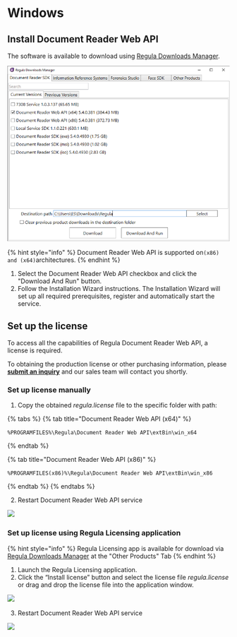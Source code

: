 # Windows

## Install Document Reader Web API

The software is available to download using [Regula Downloads Manager](https://support.regulaforensics.com/hc/en-us/articles/115004219343-Regula-Downloads-Manager).

![](../.gitbook/assets/web-api-5.5.png)

{% hint style="info" %}
Document Reader Web API is supported on`(x86) and (x64)`architectures.
{% endhint %}

1. Select the Document Reader Web API checkbox and click the "Download And Run" button.
2. Follow the Installation Wizard instructions. The Installation Wizard will set up all required prerequisites, register and automatically start the service.

## Set up the license

To access all the capabilities of Regula Document Reader Web API, a license is required.

To obtaining the production license or other purchasing information, please [**submit an inquiry**](https://pipedrivewebforms.com/form/49108714c4cf48cd1001d1b8742b84621841159) and our sales team will contact you shortly.

### Set up license manually

1. Copy the obtained _regula.license_ file to the specific folder with path:

{% tabs %}
{% tab title="Document Reader Web API \(x64\)" %}
```text
%PROGRAMFILES%\Regula\Document Reader Web API\extBin\win_x64
```
{% endtab %}

{% tab title="Document Reader Web API \(x86\)" %}
```text
%PROGRAMFILES(x86)%\Regula\Document Reader Web API\extBin\win_x86
```
{% endtab %}
{% endtabs %}

2. Restart Document Reader Web API service

![](https://img.regulaforensics.com/Web/restart.png)

### Set up license **using Regula Licensing application**

{% hint style="info" %}
Regula Licensing app is available for download via [Regula Downloads Manager](https://support.regulaforensics.com/hc/en-us/articles/115004219343-Regula-Downloads-Manager) at the "Other Products" Tab
{% endhint %}

1. Launch the Regula Licensing application.
2. Click the “Install license” button and select the license file _regula.license_ or drag and drop the license file into the application window.

![](https://img.regulaforensics.com/Web/button.png)

3. Restart Document Reader Web API service

![](https://img.regulaforensics.com/Web/restart.png)

